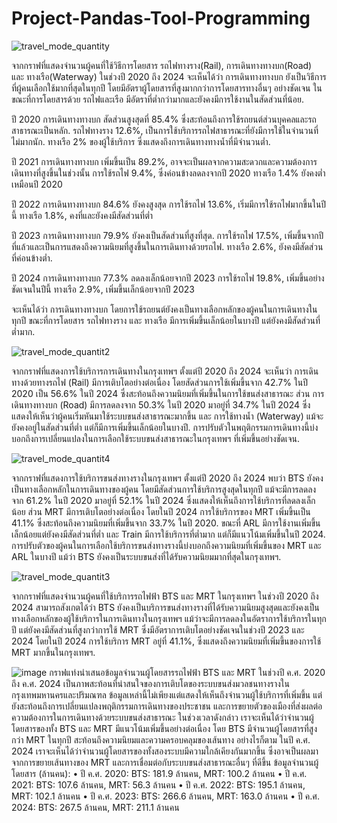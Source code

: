 # Project-Pandas-Tool-Programming

![travel_mode_quantity](https://github.com/user-attachments/assets/b31f9399-d889-4dd0-ae73-136a4a90988b)

   จากกราฟที่แสดงจำนวนผู้คนที่ใช้วิธีการโดยสาร รถไฟทางราง(Rail), การเดินทางทางบก(Road) และ ทางเรือ(Waterway) ในช่วงปี 2020 ถึง 2024 จะเห็นได้ว่า การเดินทางทางบก ยังเป็นวิธีการที่ผู้คนเลือกใช้มากที่สุดในทุกปี โดยมีอัตราผู้โดยสารที่สูงมากกว่าการโดยสารทางอื่นๆ อย่างชัดเจน ในขณะที่การโดยสารด้วย รถไฟและเรือ มีอัตราที่ต่ำกว่ามากและยังคงมีการใช้งานในสัดส่วนที่น้อย.

ปี 2020
การเดินทางทางบก สัดส่วนสูงสุดที่ 85.4% ซึ่งสะท้อนถึงการใช้รถยนต์ส่วนบุคคลและรถสาธารณะเป็นหลัก.
รถไฟทางราง 12.6%, เป็นการใช้บริการรถไฟสาธารณะที่ยังมีการใช้ในจำนวนที่ไม่มากนัก.
ทางเรือ 2% ของผู้ใช้บริการ ซึ่งแสดงถึงการเดินทางทางน้ำที่มีจำนวนต่ำ.

ปี 2021
การเดินทางทางบก เพิ่มขึ้นเป็น 89.2%, อาจจะเป็นผลจากความสะดวกและความต้องการเดินทางที่สูงขึ้นในช่วงนั้น
การใช้รถไฟ 9.4%, ซึ่งค่อนข้างลดลงจากปี 2020
ทางเรือ 1.4% ยังคงต่ำเหมือนปี 2020

ปี 2022
การเดินทางทางบก 84.6% ยังคงสูงสุด
การใช้รถไฟ 13.6%, เริ่มมีการใช้รถไฟมากขึ้นในปีนี้
ทางเรือ 1.8%, คงที่และยังคงมีสัดส่วนที่ต่ำ

ปี 2023
การเดินทางทางบก 79.9% ยังคงเป็นสัดส่วนที่สูงที่สุด.
การใช้รถไฟ 17.5%, เพิ่มขึ้นจากปีที่แล้วและเป็นการแสดงถึงความนิยมที่สูงขึ้นในการเดินทางด้วยรถไฟ.
ทางเรือ 2.6%, ยังคงมีสัดส่วนที่ค่อนข้างต่ำ.

ปี 2024
การเดินทางทางบก 77.3% ลดลงเล็กน้อยจากปี 2023
การใช้รถไฟ 19.8%, เพิ่มขึ้นอย่างชัดเจนในปีนี้
ทางเรือ 2.9%, เพิ่มขึ้นเล็กน้อยจากปี 2023

จะเห็นได้ว่า การเดินทางทางบก โดยการใช้รถยนต์ยังคงเป็นทางเลือกหลักของผู้คนในการเดินทางในทุกปี ขณะที่การโดยสาร รถไฟทางราง และ ทางเรือ มีการเพิ่มขึ้นเล็กน้อยในบางปี แต่ยังคงมีสัดส่วนที่ต่ำมาก.


![travel_mode_quantit2](https://github.com/user-attachments/assets/066dc730-2137-4c0f-b215-fd57d83cc026)

จากกราฟที่แสดงการใช้บริการการเดินทางในกรุงเทพฯ ตั้งแต่ปี 2020 ถึง 2024 จะเห็นว่า การเดินทางด้วยทางรถไฟ (Rail) มีการเติบโตอย่างต่อเนื่อง โดยสัดส่วนการใช้เพิ่มขึ้นจาก 42.7% ในปี 2020 เป็น 56.6% ในปี 2024 ซึ่งสะท้อนถึงความนิยมที่เพิ่มขึ้นในการใช้ขนส่งสาธารณะ ส่วน การเดินทางทางบก (Road) มีการลดลงจาก 50.3% ในปี 2020 มาอยู่ที่ 34.7% ในปี 2024 ซึ่งแสดงให้เห็นว่าผู้คนเริ่มหันมาใช้ระบบขนส่งสาธารณะมากขึ้น และ การใช้ทางน้ำ (Waterway) แม้จะยังคงอยู่ในสัดส่วนที่ต่ำ แต่ก็มีการเพิ่มขึ้นเล็กน้อยในบางปี. การปรับตัวในพฤติกรรมการเดินทางนี้บ่งบอกถึงการเปลี่ยนแปลงในการเลือกใช้ระบบขนส่งสาธารณะในกรุงเทพฯ ที่เพิ่มขึ้นอย่างชัดเจน.




![travel_mode_quantit4](https://github.com/user-attachments/assets/1b5466c9-9423-4e28-a978-1392ae2ef96d)

จากกราฟที่แสดงการใช้บริการขนส่งทางรางในกรุงเทพฯ ตั้งแต่ปี 2020 ถึง 2024 พบว่า BTS ยังคงเป็นทางเลือกหลักในการเดินทางของผู้คน โดยมีสัดส่วนการใช้บริการสูงสุดในทุกปี แม้จะมีการลดลงจาก 61.2% ในปี 2020 มาอยู่ที่ 52.1% ในปี 2024 ซึ่งแสดงให้เห็นถึงการใช้บริการที่ลดลงเล็กน้อย ส่วน MRT มีการเติบโตอย่างต่อเนื่อง โดยในปี 2024 การใช้บริการของ MRT เพิ่มขึ้นเป็น 41.1% ซึ่งสะท้อนถึงความนิยมที่เพิ่มขึ้นจาก 33.7% ในปี 2020. ขณะที่ ARL มีการใช้งานเพิ่มขึ้นเล็กน้อยแต่ยังคงมีสัดส่วนที่ต่ำ และ Train มีการใช้บริการที่ต่ำมาก แต่ก็มีแนวโน้มเพิ่มขึ้นในปี 2024. การปรับตัวของผู้คนในการเลือกใช้บริการขนส่งทางรางนี้บ่งบอกถึงความนิยมที่เพิ่มขึ้นของ MRT และ ARL ในบางปี แม้ว่า BTS ยังคงเป็นระบบขนส่งที่ได้รับความนิยมมากที่สุดในกรุงเทพฯ.





![travel_mode_quantit3](https://github.com/user-attachments/assets/e2e1567e-9134-4742-91a8-047fe66e6aa3)

จากกราฟที่แสดงจำนวนผู้คนที่ใช้บริการรถไฟฟ้า BTS  และ MRT ในกรุงเทพฯ ในช่วงปี 2020 ถึง 2024 สามารถสังเกตได้ว่า BTS ยังคงเป็นบริการขนส่งทางรางที่ได้รับความนิยมสูงสุดและยังคงเป็นทางเลือกหลักของผู้ใช้บริการในการเดินทางในกรุงเทพฯ แม้ว่าจะมีการลดลงในอัตราการใช้บริการในทุกปี แต่ยังคงมีสัดส่วนที่สูงกว่าการใช้ MRT ซึ่งมีอัตราการเติบโตอย่างชัดเจนในช่วงปี 2023 และ 2024 โดยในปี 2024 การใช้บริการ MRT อยู่ที่ 41.1%, ซึ่งแสดงถึงความนิยมที่เพิ่มขึ้นของการใช้ MRT มากขึ้นในกรุงเทพฯ.



![image](https://github.com/user-attachments/assets/d543b60c-57c2-4307-9e97-6ed4b1314810)
กราฟแท่งนำเสนอข้อมูลจำนวนผู้โดยสารรถไฟฟ้า BTS และ MRT ในช่วงปี ค.ศ. 2020 ถึง ค.ศ. 2024 เป็นภาพสะท้อนที่น่าสนใจของการเติบโตของระบบขนส่งมวลชนทางรางในกรุงเทพมหานครและปริมณฑล ข้อมูลเหล่านี้ไม่เพียงแต่แสดงให้เห็นถึงจำนวนผู้ใช้บริการที่เพิ่มขึ้น แต่ยังสะท้อนถึงการเปลี่ยนแปลงพฤติกรรมการเดินทางของประชาชน และการขยายตัวของเมืองที่ส่งผลต่อความต้องการในการเดินทางด้วยระบบขนส่งสาธารณะ
ในช่วงเวลาดังกล่าว เราจะเห็นได้ว่าจำนวนผู้โดยสารของทั้ง BTS และ MRT มีแนวโน้มเพิ่มขึ้นอย่างต่อเนื่อง โดย BTS มีจำนวนผู้โดยสารที่สูงกว่า MRT ในทุกปี สะท้อนถึงความนิยมและความครอบคลุมของเส้นทาง อย่างไรก็ตาม ในปี ค.ศ. 2024 เราจะเห็นได้ว่าจำนวนผู้โดยสารของทั้งสองระบบมีความใกล้เคียงกันมากขึ้น ซึ่งอาจเป็นผลมาจากการขยายเส้นทางของ MRT และการเชื่อมต่อกับระบบขนส่งสาธารณะอื่นๆ ที่ดีขึ้น
ข้อมูลจำนวนผู้โดยสาร (ล้านคน):
•	ปี ค.ศ. 2020: BTS: 181.9 ล้านคน, MRT: 100.2 ล้านคน
•	ปี ค.ศ. 2021: BTS: 107.6 ล้านคน, MRT: 56.3 ล้านคน
•	ปี ค.ศ. 2022: BTS: 195.1 ล้านคน, MRT: 102.1 ล้านคน
•	ปี ค.ศ. 2023: BTS: 266.6 ล้านคน, MRT: 163.0 ล้านคน
•	ปี ค.ศ. 2024: BTS: 267.5 ล้านคน, MRT: 211.1 ล้านคน




